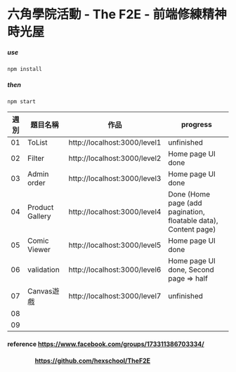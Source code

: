 # 六角學院活動 - The F2E - 前端修練精神時光屋

#####  use
```
npm install
```
#####  then
```
npm start
```

| 週別 | 題目名稱 | 作品 | progress |
| ---- | ------- | ---- | ---- |
| 01 | ToList   | http://localhost:3000/level1 | unfinished |
| 02 | Filter   | http://localhost:3000/level2 | Home page UI done  |
| 03 | Admin order   | http://localhost:3000/level3 | Home page UI done |
| 04 | Product Gallery   | http://localhost:3000/level4 | Done (Home page (add pagination, floatable data), Content page) |
| 05 | Comic Viewer   | http://localhost:3000/level5 | Home page UI done   |
| 06 | validation   | http://localhost:3000/level6 | Home page UI done, Second page => half   |
| 07 | Canvas遊戲   | http://localhost:3000/level7 | unfinished |
| 08 |    |   |   |
| 09 |    |   |   |


####    reference https://www.facebook.com/groups/173311386703334/
####    　 　　 　https://github.com/hexschool/TheF2E
